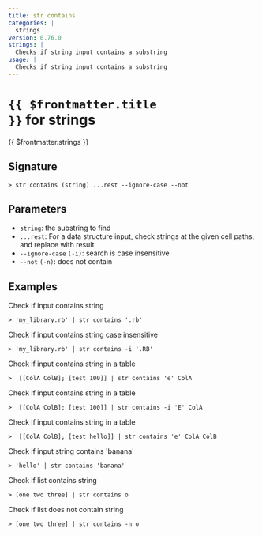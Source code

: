 ```yaml
---
title: str contains
categories: |
  strings
version: 0.76.0
strings: |
  Checks if string input contains a substring
usage: |
  Checks if string input contains a substring
---
```


# <code>{{ $frontmatter.title }}</code> for strings

<div class='command-title'>{{ $frontmatter.strings }}</div>

## Signature

```> str contains (string) ...rest --ignore-case --not```

## Parameters

 -  `string`: the substring to find
 -  `...rest`: For a data structure input, check strings at the given cell paths, and replace with result
 -  `--ignore-case` `(-i)`: search is case insensitive
 -  `--not` `(-n)`: does not contain

## Examples

Check if input contains string
```shell
> 'my_library.rb' | str contains '.rb'
```

Check if input contains string case insensitive
```shell
> 'my_library.rb' | str contains -i '.RB'
```

Check if input contains string in a table
```shell
>  [[ColA ColB]; [test 100]] | str contains 'e' ColA
```

Check if input contains string in a table
```shell
>  [[ColA ColB]; [test 100]] | str contains -i 'E' ColA
```

Check if input contains string in a table
```shell
>  [[ColA ColB]; [test hello]] | str contains 'e' ColA ColB
```

Check if input string contains 'banana'
```shell
> 'hello' | str contains 'banana'
```

Check if list contains string
```shell
> [one two three] | str contains o
```

Check if list does not contain string
```shell
> [one two three] | str contains -n o
```
